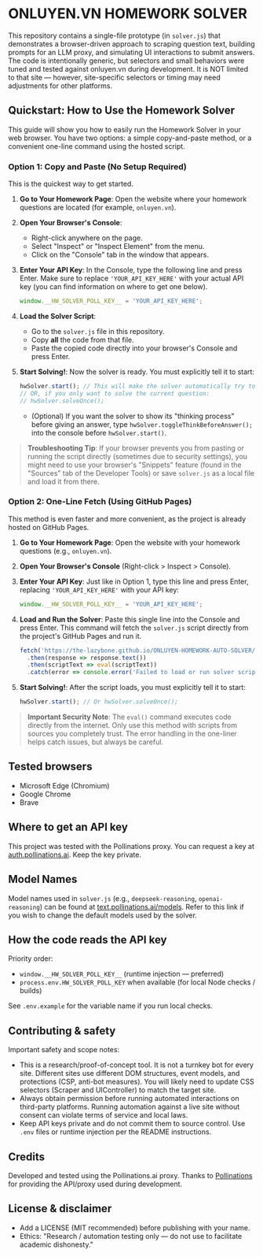 # ONLUYEN.VN HOMEWORK SOLVER

This repository contains a single-file prototype (in `solver.js`) that demonstrates a browser-driven approach to scraping question text, building prompts for an LLM proxy, and simulating UI interactions to submit answers. The code is intentionally generic, but selectors and small behaviors were tuned and tested against onluyen.vn during development. It is NOT limited to that site — however, site-specific selectors or timing may need adjustments for other platforms.

## Quickstart: How to Use the Homework Solver

This guide will show you how to easily run the Homework Solver in your web browser. You have two options: a simple copy-and-paste method, or a convenient one-line command using the hosted script.

### Option 1: Copy and Paste (No Setup Required)

This is the quickest way to get started.

1. **Go to Your Homework Page**: Open the website where your homework questions are located (for example, `onluyen.vn`).
2. **Open Your Browser's Console**:
    * Right-click anywhere on the page.
    * Select "Inspect" or "Inspect Element" from the menu.
    * Click on the "Console" tab in the window that appears.
3. **Enter Your API Key**: In the Console, type the following line and press Enter. Make sure to replace `'YOUR_API_KEY_HERE'` with your actual API key (you can find information on where to get one below).

    ```js
    window.__HW_SOLVER_POLL_KEY__ = 'YOUR_API_KEY_HERE';
    ```

4. **Load the Solver Script**:
    * Go to the `solver.js` file in this repository.
    * Copy **all** the code from that file.
    * Paste the copied code directly into your browser's Console and press Enter.
5. **Start Solving!**: Now the solver is ready. You must explicitly tell it to start:

    ```js
    hwSolver.start(); // This will make the solver automatically try to answer questions one by one.
    // OR, if you only want to solve the current question:
    // hwSolver.solveOnce();
    ```

    * (Optional) If you want the solver to show its "thinking process" before giving an answer, type `hwSolver.toggleThinkBeforeAnswer();` into the console before `hwSolver.start()`.

> **Troubleshooting Tip**: If your browser prevents you from pasting or running the script directly (sometimes due to security settings), you might need to use your browser's "Snippets" feature (found in the "Sources" tab of the Developer Tools) or save `solver.js` as a local file and load it from there.

### Option 2: One-Line Fetch (Using GitHub Pages)

This method is even faster and more convenient, as the project is already hosted on GitHub Pages.

1. **Go to Your Homework Page**: Open the website with your homework questions (e.g., `onluyen.vn`).
2. **Open Your Browser's Console** (Right-click > Inspect > Console).
3. **Enter Your API Key**: Just like in Option 1, type this line and press Enter, replacing `'YOUR_API_KEY_HERE'` with your API key:

    ```js
    window.__HW_SOLVER_POLL_KEY__ = 'YOUR_API_KEY_HERE';
    ```

4. **Load and Run the Solver**: Paste this single line into the Console and press Enter. This command will fetch the `solver.js` script directly from the project's GitHub Pages and run it.

    ```js
    fetch('https://the-lazybone.github.io/ONLUYEN-HOMEWORK-AUTO-SOLVER/solver.js')
      .then(response => response.text())
      .then(scriptText => eval(scriptText))
      .catch(error => console.error('Failed to load or run solver script:', error));
    ```

5. **Start Solving!**: After the script loads, you must explicitly tell it to start:

    ```js
    hwSolver.start(); // Or hwSolver.solveOnce();
    ```

> **Important Security Note**: The `eval()` command executes code directly from the internet. Only use this method with scripts from sources you completely trust. The error handling in the one-liner helps catch issues, but always be careful.

## Tested browsers

* Microsoft Edge (Chromium)
* Google Chrome
* Brave

## Where to get an API key

This project was tested with the Pollinations proxy. You can request a key at [auth.pollinations.ai](https://auth.pollinations.ai). Keep the key private.

## Model Names

Model names used in `solver.js` (e.g., `deepseek-reasoning`, `openai-reasoning`) can be found at [text.pollinations.ai/models](https://text.pollinations.ai/models). Refer to this link if you wish to change the default models used by the solver.

## How the code reads the API key

Priority order:

* `window.__HW_SOLVER_POLL_KEY__` (runtime injection — preferred)
* `process.env.HW_SOLVER_POLL_KEY` when available (for local Node checks / builds)

See `.env.example` for the variable name if you run local checks.

## Contributing & safety

Important safety and scope notes:

* This is a research/proof-of-concept tool. It is not a turnkey bot for every site. Different sites use different DOM structures, event models, and protections (CSP, anti-bot measures). You will likely need to update CSS selectors (Scraper and UIController) to match the target site.
* Always obtain permission before running automated interactions on third-party platforms. Running automation against a live site without consent can violate terms of service and local laws.
* Keep API keys private and do not commit them to source control. Use `.env` files or runtime injection per the README instructions.

## Credits

Developed and tested using the Pollinations.ai proxy. Thanks to [Pollinations](https://pollinations.ai) for providing the API/proxy used during development.

## License & disclaimer

* Add a LICENSE (MIT recommended) before publishing with your name.
* Ethics: "Research / automation testing only — do not use to facilitate academic dishonesty."
